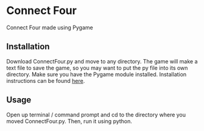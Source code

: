 # Connect Four
Connect Four made using Pygame

## Installation
Download ConnectFour.py and move to any directory. The game will make a text file to save the game, so you may want to put the py file into its own directory.
Make sure you have the Pygame module installed. Installation instructions can be found [here](https://www.pygame.org/wiki/GettingStarted).
 
## Usage
Open up terminal / command prompt and cd to the directory where you moved ConnectFour.py. Then, run it using python.
